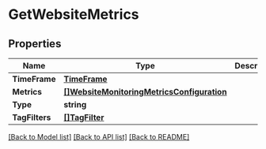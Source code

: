 # GetWebsiteMetrics

## Properties

Name | Type | Description | Notes
------------ | ------------- | ------------- | -------------
**TimeFrame** | [**TimeFrame**](TimeFrame.md) |  | [optional] 
**Metrics** | [**[]WebsiteMonitoringMetricsConfiguration**](WebsiteMonitoringMetricsConfiguration.md) |  | 
**Type** | **string** |  | 
**TagFilters** | [**[]TagFilter**](TagFilter.md) |  | [optional] 

[[Back to Model list]](../README.md#documentation-for-models) [[Back to API list]](../README.md#documentation-for-api-endpoints) [[Back to README]](../README.md)


